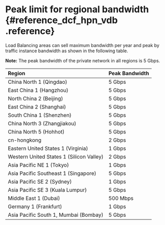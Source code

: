 # Peak limit for regional bandwidth {#reference_dcf_hpn_vdb .reference}

Load Balancing areas can sell maximum bandwidth per year and peak by traffic instance bandwidth as shown in the following table.

**Note:** The peak bandwidth of the private network in all regions is 5 Gbps.

|Region|Peak Bandwidth|
|:-----|:-------------|
|China North 1 \(Qingdao\)|5 Gbps|
|East China 1 \(Hangzhou\)|5 Gbps|
|North China 2 \(Beijing\)|5 Gbps|
|East China 2 \(Shanghai\)|5 Gbps|
|South China 1 \(Shenzhen\)|5 Gbps|
|China North 3 \(Zhangjiakou\)|5 Gbps|
|China North 5 \(Hohhot\)|5 Gbps|
|cn-hongkong|2 Gbps|
|Eastern United States 1 \(Virginia\)|1 Gbps|
|Western United States 1 \(Silicon Valley\)|2 Gbps|
|Asia Pacific NE 1 \(Tokyo\)|1 Gbps|
|Asia Pacific Southeast 1 \(Singapore\)|5 Gbps|
|Asia Pacific SE 2 \(Sydney\)|1 Gbps|
|Asia Pacific SE 3 \(Kuala Lumpur\)|5 Gbps|
|Middle East 1 \(Dubai\)|500 Mbps|
|Germany 1 \(Frankfurt\)|1 Gbps|
|Asia Pacific South 1, Mumbai \(Bombay\)|5 Gbps|

